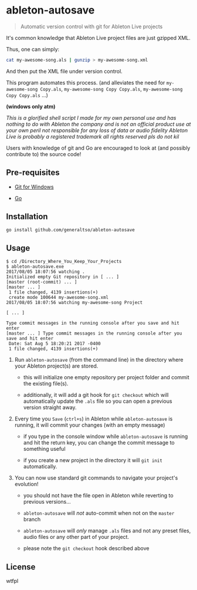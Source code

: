 <!--
    should mention that you 
        LOSE YOUR ENTIRE FUCKING UNDO HISTORY EVERY TIME YOU SAVE IN ABLETON

    that it should work on macOS now
        but the GUI will be for windows only at this time
         (maybe should use Qt instead of walk to scaffold...
            nah, i'm familiar with walk so it'll be easier to mock up
            then we can make the real thing with Qt
         )

    describe workflow for using previous versions:
    FIRST:
        - git log, copy hash of revision you want
            highlight how using commit messages really helps in this regard
            if you save often (which you should)
    
    PREVIEW (optional):
        NOTE: auto-commit will be disabled!!!

        - git checkout [hash]
            - can also do git checkout HEAD^, HEAD^^^^^ etc...
        - File > Open Recent Files > current project

    REVERT:
        git checkout master
        git ls-tree [hash]

        100644 blob 1237b90f9e287a8ba1ea55ea489c655b204bd7f0    test.xml
        100644 blob f1e6b766d28bf993837a6ce375b634b5ab58cbfd    this is a test for arbitrary filenames %% &.xml

        NOTE: .ALS NOT .XML
        git cat-file [file hash] | gzip > filename.als

        (should auto-commit)    
-->
# ableton-autosave

> Automatic version control with git for Ableton Live projects

It's common knowledge that Ableton Live project files are just gzipped XML.

Thus, one can simply:

```bash
cat my-awesome-song.als | gunzip > my-awesome-song.xml
```

And then put the XML file under version control.

This program automates this process. (and alleviates the need for `my-awesome-song Copy.als`, `my-awesome-song Copy Copy.als`, `my-awesome-song Copy Copy.als` ...)

**(windows only atm)**

*This is a glorified shell script I made for my own personal use and has nothing to do with Ableton the company and is not an official product use at your own peril not responsible for any loss of data or audio fidelity Ableton Live is probably a registered trademark all rights reserved pls do not kil*

Users with knowledge of git and Go are encouraged to look at (and possibly contribute to) the source code!

## Pre-requisites

 - [Git for Windows](https://git-for-windows.github.io/)

 - [Go](https://golang.org)

## Installation

```
go install github.com/generaltso/ableton-autosave
```

## Usage

```
$ cd /Directory_Where_You_Keep_Your_Projects
$ ableton-autosave.exe
2017/08/05 18:07:56 watching .
Initialized empty Git repository in [ ... ]
[master (root-commit) ... ]
[master ... ]
 1 file changed, 4139 insertions(+)
 create mode 100644 my-awesome-song.xml
2017/08/05 18:07:56 watching my-awesome-song Project

[ ... ]

Type commit messages in the running console after you save and hit enter
[master ... ] Type commit messages in the running console after you save and hit enter
 Date: Sat Aug 5 18:20:21 2017 -0400
 1 file changed, 4139 insertions(+)
```

1. Run `ableton-autosave` (from the command line) in the directory where your Ableton project(s) are stored.

    - this will initialize one empty repository per project folder and commit the existing file(s).

    - additionally, it will add a git hook for `git checkout` which will automatically update the `.als` file so you can open a previous version straight away.

2. Every time you `Save` (`ctrl+s`) in Ableton while `ableton-autosave` is running, it will commit your changes (with an empty message)

    - if you type in the console window while `ableton-autosave` is running and hit the return key, you can change the commit message to something useful

    - if you create a new project in the directory it will `git init` automatically.

3. You can now use standard git commands to navigate your project's evolution!

    - you should not have the file open in Ableton while reverting to previous versions...

    - `ableton-autosave` will *not* auto-commit when not on the `master` branch

    - `ableton-autosave` will *only* manage `.als` files and not any preset files, audio files or any other part of your project.

    - please note the `git checkout` hook described above



## License

wtfpl
